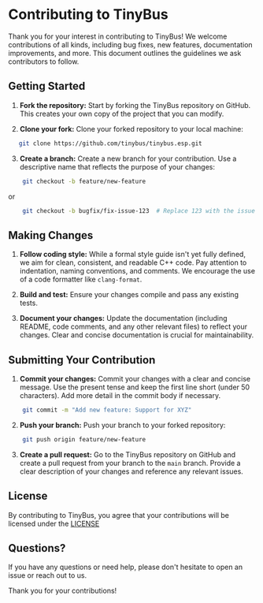 # Contributing to TinyBus

Thank you for your interest in contributing to TinyBus! We welcome contributions
of all kinds, including bug fixes, new features, documentation improvements,
and more.  This document outlines the guidelines we ask contributors to follow.

## Getting Started

1. **Fork the repository:** Start by forking the TinyBus repository on GitHub. This creates your own copy of the project that you can modify.

2. **Clone your fork:** Clone your forked repository to your local machine:

```bash
   git clone https://github.com/tinybus/tinybus.esp.git
```

3.  **Create a branch:** Create a new branch for your contribution.  Use a descriptive name that reflects the purpose of your changes:

```bash
    git checkout -b feature/new-feature
```

or

```bash
    git checkout -b bugfix/fix-issue-123  # Replace 123 with the issue number
```

## Making Changes

1.  **Follow coding style:**  While a formal style guide isn't yet fully defined, we aim for clean, consistent, and readable C++ code.  Pay attention to indentation, naming conventions, and comments.  We encourage the use of a code formatter like `clang-format`.

2.  **Build and test:**  Ensure your changes compile and pass any existing tests. 

3.  **Document your changes:**  Update the documentation (including README, code comments, and any other relevant files) to reflect your changes.  Clear and concise documentation is crucial for maintainability.

## Submitting Your Contribution

1.  **Commit your changes:** Commit your changes with a clear and concise message.  Use the present tense and keep the first line short (under 50 characters).  Add more detail in the commit body if necessary.

```bash
    git commit -m "Add new feature: Support for XYZ"
```

2.  **Push your branch:** Push your branch to your forked repository:

```bash
    git push origin feature/new-feature
```

3.  **Create a pull request:**  Go to the TinyBus repository on GitHub and create a pull request from your branch to the `main` branch.  Provide a clear description of your changes and reference any relevant issues.

## License

By contributing to TinyBus, you agree that your contributions will be licensed under the [LICENSE](https://github.com/tinybus/tinybus.esp/blob/master/LICENSE.md)

## Questions?

If you have any questions or need help, please don't hesitate to open an issue or reach out to us.

Thank you for your contributions!
